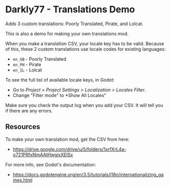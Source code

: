 # Darkly77 - Translations Demo

Adds 3 custom translations: Poorly Translated, Pirate, and Lolcat.

This is also a demo for making your own translations mod.

When you make a translation CSV, your locale key has to be valid. Because of this, these 2 custom translations use locale codes for existing languages:

- `en_GB` - Poorly Translated
- `en_PH` - Pirate
- `en_IL` - Lolcat

To see the full list of available locale keys, in Godot:

- Go to *Project > Project Settings > Localization > Locales Filter*.
- Change "Filter mode" to *Show All Locales"

Make sure you check the output log when you add your CSV. It will tell you if there are any errors.

## Resources

To make your own translation mod, get the CSV from here:

- https://drive.google.com/drive/u/5/folders/1xrfXrL4a-o721PRfxNmAAtHwgjxXElSx

For more info, see Godot's documentation:

- https://docs.godotengine.org/en/3.5/tutorials/i18n/internationalizing_games.html
